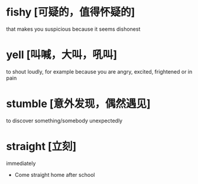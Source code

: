 # fishy [可疑的，值得怀疑的]
that makes you suspicious because it seems dishonest
# yell [叫喊，大叫，吼叫]
to shout loudly, for example because you are angry, excited, frightened or in pain
# stumble [意外发现，偶然遇见]
to discover something/somebody unexpectedly
# straight [立刻]
immediately
* Come straight home after school

